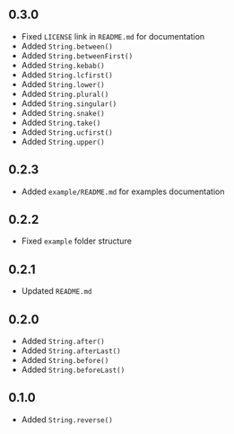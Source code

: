 ## 0.3.0

- Fixed `LICENSE` link in `README.md` for documentation
- Added `String.between()`
- Added `String.betweenFirst()`
- Added `String.kebab()`
- Added `String.lcfirst()`
- Added `String.lower()`
- Added `String.plural()`
- Added `String.singular()`
- Added `String.snake()`
- Added `String.take()`
- Added `String.ucfirst()`
- Added `String.upper()`

## 0.2.3

- Added `example/README.md` for examples documentation

## 0.2.2

- Fixed `example` folder structure

## 0.2.1

- Updated `README.md`

## 0.2.0

- Added `String.after()`
- Added `String.afterLast()`
- Added `String.before()`
- Added `String.beforeLast()`

## 0.1.0

- Added `String.reverse()`
